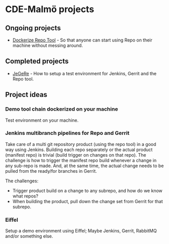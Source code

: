 # CDE-Malmö projects

## Ongoing projects

- [Dockerize Repo Tool](https://github.com/CDE-Malmo/repo-dockerized) - So that anyone can start using Repo on their machine without messing around.

## Completed projects

- [JeGeRe](JeGeRe.md) - How to setup a test environment for Jenkins, Gerrit and the Repo tool.

## Project ideas

### Demo tool chain dockerized on your machine
Test environment on your machine.

### Jenkins multibranch pipelines for Repo and Gerrit
Take care of a multi git repository product (using the repo tool) in a good way using Jenkins.
Building each repo separately or the actual product (manifest repo) is trivial (build trigger on changes on that repo). The challenge is how to trigger the manifest repo build whenever a change in any sub-repo is made.
And, at the same time, the actual change needs to be pulled from the ready/for branches in Gerrit.

The challenges:
- Trigger product build on a change to any subrepo, and how do we know what repos?
- When building the product, pull down the change set from Gerrit for that subrepo.

### Eiffel
Setup a demo environment using Eiffel; Maybe Jenkins, Gerrit, RabbitMQ and/or something else. 
